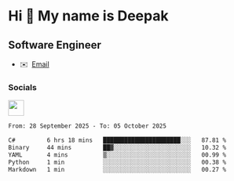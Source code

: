 Hi 👋 My name is Deepak
=======================

Software Engineer
-----------------
* ✉️  [Email](mailto:kumar.neu19@gmail.com)


### Socials

<p align="left"><a href="https://www.linkedin.com/in/deepak94kumar" target="_blank" rel="noreferrer"><img src="https://raw.githubusercontent.com/danielcranney/readme-generator/main/public/icons/socials/linkedin.svg" width="32" height="32" /></a></p>

<!--START_SECTION:waka-->

```txt
From: 28 September 2025 - To: 05 October 2025

C#         6 hrs 18 mins   ██████████████████████░░░   87.81 %
Binary     44 mins         ██▓░░░░░░░░░░░░░░░░░░░░░░   10.32 %
YAML       4 mins          ▒░░░░░░░░░░░░░░░░░░░░░░░░   00.99 %
Python     1 min           ░░░░░░░░░░░░░░░░░░░░░░░░░   00.38 %
Markdown   1 min           ░░░░░░░░░░░░░░░░░░░░░░░░░   00.27 %
```

<!--END_SECTION:waka-->

